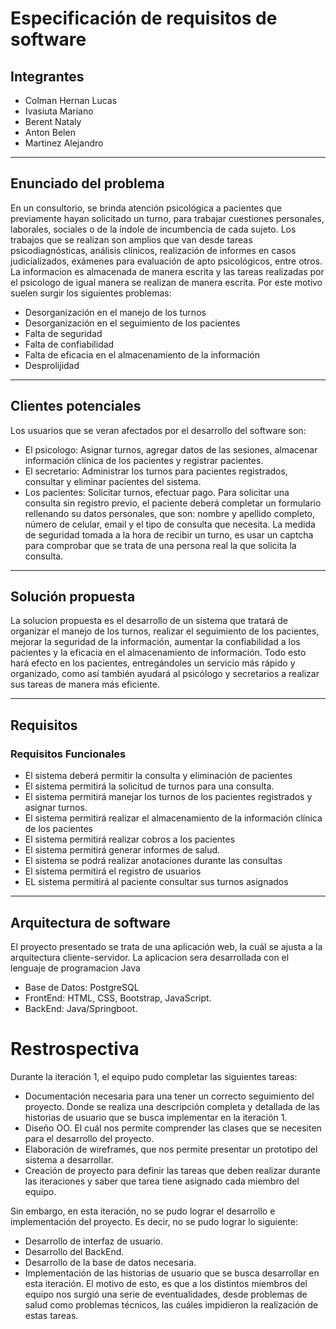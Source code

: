 # Especificación de requisitos de software
## Integrantes
* Colman Hernan Lucas
* Ivasiuta Mariano
* Berent Nataly
* Anton Belen
* Martinez Alejandro

---
## **Enunciado del problema**
En un consultorio, se brinda atención psicológica a pacientes que previamente hayan solicitado un turno, para trabajar cuestiones personales, laborales, sociales o de la índole de incumbencia de cada sujeto. Los trabajos que se realizan son amplios que van desde tareas psicodiagnósticas, análisis clínicos, realización de informes en casos judicializados, exámenes para evaluación de apto psicológicos, entre otros.
La informacion es almacenada de manera escrita y las tareas realizadas por el psicologo de igual manera se realizan de manera escrita. Por este motivo suelen surgir los siguientes problemas:
* Desorganización en el manejo de los turnos
* Desorganización en el seguimiento de los pacientes
* Falta de seguridad
* Falta de confiabilidad
* Falta de eficacia en el almacenamiento de la información
* Desprolijidad

---

## **Clientes potenciales**
Los usuarios que se veran afectados por el desarrollo del software son:
* El psicologo: Asignar turnos, agregar datos de las sesiones, almacenar información clínica de los pacientes y registrar pacientes.
* El secretario: Administrar los turnos para pacientes registrados, consultar y eliminar pacientes del sistema. 
* Los pacientes: Solicitar turnos, efectuar pago. 
Para solicitar una consulta sin registro previo, el paciente deberá completar un formulario rellenando su datos personales, que son: nombre y apellido completo, número de celular, email y el tipo de consulta que necesita. La medida de seguridad tomada a la hora de recibir un turno, es usar un captcha para comprobar que se trata de una persona real la que solicita la consulta. 
---
## **Solución propuesta**
La solucion propuesta es el desarrollo de un sistema que tratará de organizar el manejo de los turnos, realizar el seguimiento de los pacientes, mejorar la seguridad de la información, aumentar la confiabilidad a los pacientes y la eficacia en el almacenamiento de información. Todo esto hará efecto en los pacientes, entregándoles un servicio más rápido y organizado, como así también ayudará al psicólogo y secretarios a realizar sus tareas de manera más eficiente.

---


## **Requisitos**
### Requisitos Funcionales
* El sistema deberá permitir la consulta y eliminación de pacientes
* El sistema permitirá la solicitud de turnos para una consulta.
* El sistema permitirá manejar los turnos de los pacientes registrados y asignar turnos.
* El sistema permitirá realizar el almacenamiento de la información clínica de los pacientes
* El sistema permitirá realizar cobros a los pacientes
* El sistema permitirá generar informes de salud.
* El sistema se podrá realizar anotaciones durante las consultas 
* El sistema permitirá el registro de usuarios
* EL sistema permitirá al paciente consultar sus turnos asignados

---
## **Arquitectura de software**
El proyecto presentado se trata de una aplicación web, la cuál se ajusta a la arquitectura cliente-servidor.
La aplicacion sera desarrollada con el lenguaje de programacion Java
* Base de Datos: PostgreSQL
* FrontEnd: HTML, CSS, Bootstrap, JavaScript.
* BackEnd: Java/Springboot.


# Restrospectiva
Durante la iteración 1, el equipo pudo completar las siguientes tareas:
* Documentación necesaria para una tener un correcto seguimiento del proyecto. Donde se realiza una descripción completa y detallada de las historias de usuario que se busca implementar en la iteración 1.
* Diseño OO. El cuál nos permite comprender las clases que se necesiten para el desarrollo del proyecto.
* Elaboración de wireframes, que nos permite presentar un prototipo del sistema a desarrollar.
* Creación de proyecto para definir las tareas que deben realizar durante las iteraciones y saber que tarea tiene asignado cada miembro del equipo.

Sin embargo, en esta iteración, no se pudo lograr el desarrollo e implementación del proyecto. Es decir, no se pudo lograr lo siguiente:
* Desarrollo de interfaz de usuario.
* Desarrollo del BackEnd.
* Desarrollo de la base de datos necesaria.
* Implementación de las historias de usuario que se busca desarrollar en esta iteración. 
El motivo de esto, es que a los distintos miembros del equipo nos surgió una serie de eventualidades, desde problemas de salud como problemas técnicos, las cuáles impidieron la realización de estas tareas.